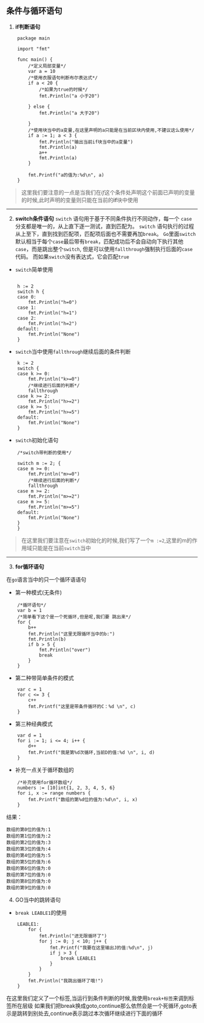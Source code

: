## 条件与循环语句

1. **if判断语句**

```
    package main

    import "fmt"

    func main() {
        /*定义局部变量*/
        var a = 10
        /*使用衣服语句判断布尔表达式*/
        if a < 20 {
            /*如果为true的时候*/
            fmt.Println("a 小于20")

        } else {
            fmt.Println("a 大于20")

        }
        /*使用块当中的a变量,在这里声明的a只能是在当前区块内使用,不建议这么使用*/
        if a := 1; a < 3 {
            fmt.Println("输出当前if块当中的a变量")
            fmt.Println(a)
            a++
            fmt.Println(a)
        }

        fmt.Printf("a的值为:%d\n", a)
    }
```
> 这里我们要注意的一点是当我们在*if*这个条件处声明这个前面已声明的变量的时候,此时声明的变量则只能在当前的**if**块中使用

***

2. **switch条件语句**
`switch` 语句用于基于不同条件执行不同动作，每一个 `case` 分支都是唯一的，从上直下逐一测试，直到匹配为。 `switch` 语句执行的过程从上至下，直到找到匹配项，匹配项后面也不需要再加`break`。
`Go`里面`switch`默认相当于每个`case`最后带有`break`，匹配成功后不会自动向下执行其他`case`，而是跳出整个`switch`, 但是可以使用`fallthrough`强制执行后面的`case`代码。
而如果`switch`没有表达式，它会匹配`true`

- `switch`简单使用

```

	h := 2
	switch h {
	case 0:
		fmt.Println("h=0")
	case 1:
		fmt.Println("h=1")
	case 2:
		fmt.Println("h=2")
	default:
		fmt.Println("None")
	}
```

- `switch`当中使用`fallthrough`继续后面的条件判断

```
    k := 2
    switch {
    case k >= 0:
        fmt.Println("k>=0")
        /*继续进行后面的判断*/
        fallthrough
    case k >= 2:
        fmt.Println("h>=2")
    case k >= 5:
        fmt.Println("h>=5")
    default:
        fmt.Println("None")
    }
```
- `switch`初始化语句
```
    /*switch带判断的使用*/

    switch m := 2; {
    case m >= 0:
        fmt.Println("m>=0")
        /*继续进行后面的判断*/
        fallthrough
    case m >= 2:
        fmt.Println("m>=2")
    case m >= 5:
        fmt.Println("m>=5")
    default:
        fmt.Println("None")
    }
    }
```

> 在这里我们要注意在`switch`初始化的时候,我们写了一个`m :=2`,这里的m的作用域只能是在当前`switch`当中


***

3. **for循环语句**

在`go`语言当中的只一个循环语语句

- 第一种模式(无条件)

```
    /*循环语句*/
    var b = 1
    /*简单看下这个是一个死循环,但是呢,我们要 跳出来*/
    for {
        b++
        fmt.Println("这里无限循环当中的b:")
        fmt.Println(b)
        if b > 5 {
            fmt.Println("over")
            break
        }
    }
```
- 第二种带简单条件的模式

```
    var c = 1
    for c <= 3 {
        c++
        fmt.Printf("这里是带条件循环的C：%d \n", c)
    }
```

- 第三种经典模式
```
    var d = 1
    for i := 1; i <= 4; i++ {
        d++
        fmt.Printf("我是第%d次循环,当前D的值:%d \n", i, d)
    }
```
- 补充一点关于循环数组的
```
    /*补充使用for循环数组*/
    numbers := [10]int{1, 2, 3, 4, 5, 6}
    for i, x := range numbers {
        fmt.Printf("数组的第%d位的值为:%d\n", i, x)
    }
```
结果：
```
数组的第0位的值为:1
数组的第1位的值为:2
数组的第2位的值为:3
数组的第3位的值为:4
数组的第4位的值为:5
数组的第5位的值为:6
数组的第6位的值为:0
数组的第7位的值为:0
数组的第8位的值为:0
数组的第9位的值为:0
```

4. GO当中的跳转语句

- `break LEABLE1`的使用

```
    LEABLE1:
    	for {
    		fmt.Println("进无限循环了")
    		for j := 0; j < 10; j++ {
    			fmt.Printf("我要在这里输出J的值:%d\n", j)
    			if j > 3 {
    				break LEABLE1
    			}
    		}
    	}
    	fmt.Println("我跳出循环了哦!")
    }

```
在这里我们定义了一个标签,当运行到条件判断的时候,我使用`break+标签`来调到标签所在层级
如果我们把break换成goto,continue那么依然会是一个死循环,goto表示是跳转到别处去,continue表示跳过本次循环继续进行下面的循环
